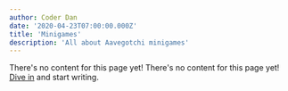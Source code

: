 ```yaml
---
author: Coder Dan
date: '2020-04-23T07:00:00.000Z'
title: 'Minigames'
description: 'All about Aavegotchi minigames'
---
```


There's no content for this page yet! There's no content for this page yet! [Dive in](https://github.com/aavegotchi/aavegotchi-wiki) and start writing.
